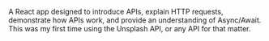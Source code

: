 A React app designed to introduce APIs, explain HTTP requests, 
demonstrate how APIs work, and provide an understanding of Async/Await. 
This was my first time using the Unsplash API, or any API for that matter.